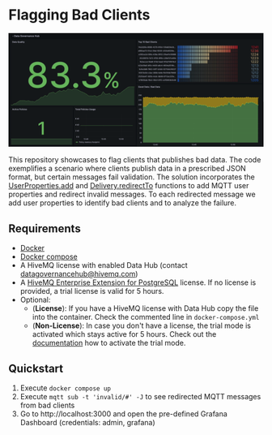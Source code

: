 # Flagging Bad Clients
![](screenshot.png)


This repository showcases to flag clients that publishes bad data. 
The code exemplifies a scenario where clients publish data in a prescribed JSON format, but certain messages fail validation. 
The solution incorporates the [UserProperties.add](https://docs.hivemq.com/hivemq/latest/data-hub/policies.html#user-properties-add-function)
and [Delivery.redirectTo](https://docs.hivemq.com/hivemq/latest/data-hub/policies.html#delivery-redirect-to-function)
functions to add MQTT user properties and redirect invalid messages.
To each redirected message we add user properties to identify bad clients and to analyze the failure.

## Requirements
- [Docker](https://www.docker.com/) 
- [Docker compose](https://docs.docker.com/compose/) 
- A HiveMQ license with enabled Data Hub (contact [datagovernancehub@hivemq.com](mailto:datagovernancehub@hivemq.com))
- A [HiveMQ Enterprise Extension for PostgreSQL](https://www.hivemq.com/extension/postgresql-extension/) license. If no license is provided, a trial license is valid for 5 hours.
- Optional: 
  - (**License**): If you have a HiveMQ license with Data Hub copy the file into the container. Check the commented line in `docker-compose.yml` 
  - (**Non-License**): In case you don't have a license, the trial mode is activated which stays active for 5 hours. Check out the [documentation](https://docs.hivemq.com/hivemq/latest/data-hub/#activate-trial-mode) how to activate the trial mode.
 

## Quickstart

1. Execute `docker compose up`
2. Execute `mqtt sub -t 'invalid/#' -J` to see redirected MQTT messages from bad clients
3. Go to http://localhost:3000 and open the pre-defined Grafana Dashboard (credentials: admin, grafana)